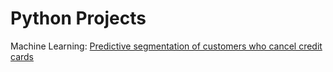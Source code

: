 # Python Projects

Machine Learning: [Predictive segmentation of customers who cancel credit cards](https://github.com/MCDC172/DS-Journey/tree/main/Python/BEDU-ML)
